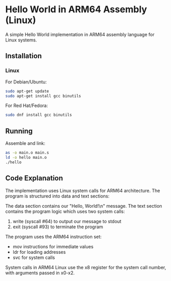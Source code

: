 # Hello World in ARM64 Assembly (Linux)

A simple Hello World implementation in ARM64 assembly language for Linux systems.

## Installation

### Linux
For Debian/Ubuntu:
```bash
sudo apt-get update
sudo apt-get install gcc binutils
```

For Red Hat/Fedora:
```bash
sudo dnf install gcc binutils
```

## Running

Assemble and link:
```bash
as -o main.o main.s
ld -o hello main.o
./hello
```

## Code Explanation

The implementation uses Linux system calls for ARM64 architecture. The program is structured into data and text sections:

The data section contains our "Hello, World!\n" message. The text section contains the program logic which uses two system calls:

1. write (syscall #64) to output our message to stdout
2. exit (syscall #93) to terminate the program

The program uses the ARM64 instruction set:
- mov instructions for immediate values
- ldr for loading addresses
- svc for system calls

System calls in ARM64 Linux use the x8 register for the system call number, with arguments passed in x0-x2.
